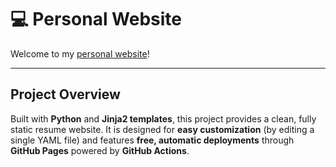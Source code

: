 # 💻 Personal Website

Welcome to my [personal website](https://rajdyp.github.io/personal-site/)! 

---

## Project Overview

Built with **Python** and **Jinja2 templates**, this project provides a clean, fully static resume website. It is designed for **easy customization** (by editing a single YAML file) and features **free, automatic deployments** through **GitHub Pages** powered by **GitHub Actions**.
